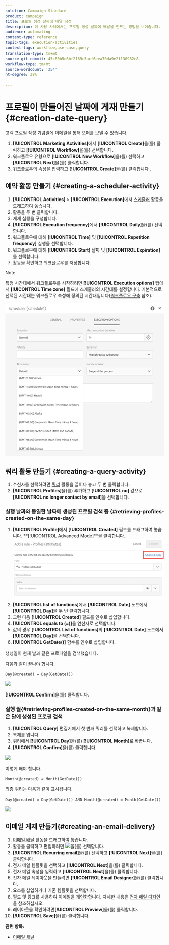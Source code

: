 ```yaml
---
solution: Campaign Standard
product: campaign
title: 프로필 생성 날짜에 배달 생성
description: 이 사용 사례에서는 프로필 생성 날짜에 배달을 만드는 방법을 보여줍니다.
audience: automating
content-type: reference
topic-tags: execution-activities
context-tags: workflow,use-case,query
translation-type: tm+mt
source-git-commit: 45c80b5e6bf2169c5acf6eea70da9e2f130982c8
workflow-type: tm+mt
source-wordcount: '354'
ht-degree: 38%

---
```



# 프로필이 만들어진 날짜에 게재 만들기 {#creation-date-query}

고객 프로필 작성 기념일에 이메일을 통해 오퍼를 보낼 수 있습니다.

1. **[!UICONTROL Marketing Activities]**&#x200B;에서 **[!UICONTROL Create]**&#x200B;을(를) 클릭하고 **[!UICONTROL Workflow]**&#x200B;을(를) 선택합니다.
1. 워크플로우 유형으로 **[!UICONTROL New Workflow]**&#x200B;을(를) 선택하고 **[!UICONTROL Next]**&#x200B;을(를) 클릭합니다.
1. 워크플로우의 속성을 입력하고 **[!UICONTROL Create]**&#x200B;을(를) 클릭합니다 .

## 예약 활동 만들기 {#creating-a-scheduler-activity}

1. **[!UICONTROL Activities]** > **[!UICONTROL Execution]**&#x200B;에서 [스케줄러](../../automating/using/scheduler.md) 활동을 드래그하여 놓습니다.
1. 활동을 두 번 클릭합니다.
1. 게재 실행을 구성합니다.
1. **[!UICONTROL Execution frequency]**&#x200B;에서 **[!UICONTROL Daily]**&#x200B;을(를) 선택합니다.
1. 워크플로우에 대해 **[!UICONTROL Time]** 및 **[!UICONTROL Repetition frequency]** 실행을 선택합니다.
1. 워크플로우에 대해 **[!UICONTROL Start]** 날짜 및 **[!UICONTROL Expiration]**&#x200B;를 선택합니다.
1. 활동을 확인하고 워크플로우를 저장합니다.

>[!NOTE]
>
>특정 시간대에서 워크플로우를 시작하려면 **[!UICONTROL Execution options]** 탭에서 **[!UICONTROL Time zone]** 필드에 스케줄러의 시간대를 설정합니다. 기본적으로 선택된 시간대는 워크플로우 속성에 정의된 시간대입니다([워크플로우 구축](../../automating/using/building-a-workflow.md) 참조).

![](assets/time_zone.png)

## 쿼리 활동 만들기 {#creating-a-query-activity}

1. 수신자를 선택하려면 [쿼리](../../automating/using/query.md) 활동을 끌어다 놓고 두 번 클릭합니다.
1. **[!UICONTROL Profiles]**&#x200B;을(를) 추가하고 **[!UICONTROL no]** 값으로 **[!UICONTROL no longer contact by email]**&#x200B;을 선택합니다.

### 실행 날짜와 동일한 날짜에 생성된 프로필 검색 중 {#retrieving-profiles-created-on-the-same-day}

1. **[!UICONTROL Profile]**&#x200B;에서 **[!UICONTROL Created]** 필드를 드래그하여 놓습니다. **[!UICONTROL Advanced Mode]**을 클릭합니다.
   ![](assets/advanced_mode.png)
1. **[!UICONTROL list of functions]**&#x200B;에서 **[!UICONTROL Date]** 노드에서 **[!UICONTROL Day]**&#x200B;을 두 번 클릭합니다.
1. 그런 다음 **[!UICONTROL Created]** 필드를 인수로 삽입합니다.
1. **[!UICONTROL equals to (=)]**&#x200B;을 연산자로 선택합니다.
1. 값의 경우 **[!UICONTROL List of functions]**&#x200B;의 **[!UICONTROL Date]** 노드에서 **[!UICONTROL Day]**&#x200B;을 선택합니다.
1. **[!UICONTROL GetDate()]** 함수를 인수로 삽입합니다.

생성일이 현재 날과 같은 프로파일을 검색했습니다.

다음과 같이 끝나야 합니다.

```Day(@created) = Day(GetDate())```

![](assets/day_creation_query.png)

**[!UICONTROL Confirm]**&#x200B;을(를) 클릭합니다.

### 실행 월{#retrieving-profiles-created-on-the-same-month}과 같은 달에 생성된 프로필 검색

1. **[!UICONTROL Query]** 편집기에서 첫 번째 쿼리를 선택하고 복제합니다.
1. 복제를 엽니다.
1. 쿼리에서 **[!UICONTROL Day]**&#x200B;을(를) **[!UICONTROL Month]**&#x200B;로 바꿉니다.
1. **[!UICONTROL Confirm]**&#x200B;을(를) 클릭합니다.

![](assets/month_rule.png)

이렇게 해야 합니다.

``` Month(@created) = Month(GetDate()) ```

최종 쿼리는 다음과 같이 표시됩니다.

```Day(@created) = Day(GetDate()) AND Month(@created) = Month(GetDate())```

![](assets/expression_editor_1.png)

## 이메일 게재 만들기{#creating-an-email-delivery}

1. [이메일 배달](../../automating/using/email-delivery.md) 활동을 드래그하여 놓습니다.
1. 활동을 클릭하고 편집하려면 ![](assets/edit_darkgrey-24px.png)을(를) 선택합니다.
1. **[!UICONTROL Recurring email]**&#x200B;을(를) 선택하고 **[!UICONTROL Next]**&#x200B;을(를) 클릭합니다 .
1. 전자 메일 템플릿을 선택하고 **[!UICONTROL Next]**&#x200B;을(를) 클릭합니다.
1. 전자 메일 속성을 입력하고 **[!UICONTROL Next]**&#x200B;을(를) 클릭합니다.
1. 전자 메일 레이아웃을 만들려면 **[!UICONTROL Email Designer]**&#x200B;을(를) 클릭합니다.
1. 요소를 삽입하거나 기존 템플릿을 선택합니다.
1. 필드 및 링크를 사용하여 이메일을 개인화합니다.
자세한 내용은 [전자 메일 디자인](../../designing/using/designing-from-scratch.md#designing-an-email-content-from-scratch)을 참조하십시오.
1. 레이아웃을 확인하려면&#x200B;**[!UICONTROL Preview]**&#x200B;을(를) 클릭합니다.
1. **[!UICONTROL Save]**&#x200B;을(를) 클릭합니다.

**관련 항목:**

* [이메일 채널](../../channels/using/creating-an-email.md)
